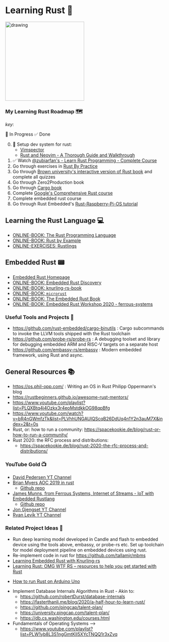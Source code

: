 # Learning Rust 🦀

<img src="https://rustacean.net/assets/rustacean-flat-happy.png" alt="drawing" width="250"/>

### My Learning Rust Roadmap 🗺️

_key_:

🚧 In Progress
✅ Done

0. 🚧 Setup dev system for rust:
    - [Vimspector](https://puremourning.github.io/vimspector-web/#ui-overview)
    - [Rust and Neovim - A Thorough Guide and Walkthrough](https://rsdlt.github.io/posts/rust-nvim-ide-guide-walkthrough-development-debug/)
1. ✅ Watch [@zubiarfan's - Learn Rust Programming - Complete Course](https://www.youtube.com/watch?v=BpPEoZW5IiY&t=41523s&ab_channel=freeCodeCamp.org)
2. Go through exercises in [Rust By Practice](https://practice.course.rs/why-exercise.html)
3. Go through [Brown university's interactive version of Rust book](https://rust-book.cs.brown.edu/title-page.html) and complete all quizzes
4. Go through Zero2Production book
5. Go through [Cargo book](https://doc.rust-lang.org/cargo/index.html)
6. Complete [Google's Comprehensive Rust course](https://google.github.io/comprehensive-rust/)
7. Complete embedded rust course
8. Go through Rust Embedded's [Rust-Raspberry-Pi-OS tutorial](https://github.com/rust-embedded/rust-raspberrypi-OS-tutorials)

## Learning the Rust Language 💻

* [ONLINE-BOOK: The Rust Programming Language](https://doc.rust-lang.org/book/title-page.html)
* [ONLINE-BOOK: Rust by Example](https://doc.rust-lang.org/rust-by-example/index.html)
* [ONLINE-EXERCISES: Rustlings](https://github.com/rust-lang/rustlings)

## Embedded Rust 📟

* [Embedded Rust Homepage](https://docs.rust-embedded.org/)
* [ONLINE-BOOK: Embedded Rust Discovery](https://docs.rust-embedded.org/discovery/index.html)
* [ONLINE-BOOK: knurling-rs-book](https://knurling-books.ferrous-systems.com/introduction.html)
* [ONLINE-BOOK: `microrust`](https://droogmic.github.io/microrust/)
* [ONLINE-BOOK: The Embedded Rust Book](https://docs.rust-embedded.org/book/index.html)
* [ONLINE-BOOK: Embedded Rust Workshop 2020 - ferrous-systems](https://embedded-trainings.ferrous-systems.com/)

### Useful Tools and Projects 🧰

* https://github.com/rust-embedded/cargo-binutils : Cargo subcommands to invoke the LLVM tools shipped with the Rust toolchain
* https://github.com/probe-rs/probe-rs : A debugging toolset and library for debugging embedded ARM and RISC-V targets on a separate host
* https://github.com/embassy-rs/embassy : Modern embedded framework, using Rust and async.

## General Resources 📚

* https://os.phil-opp.com/ : Writing an OS in Rust Philipp Oppermann's blog
* https://rustbeginners.github.io/awesome-rust-mentors/
* https://www.youtube.com/playlist?list=PLQXBtq4j4Ozkx3r4eoMstdkkOG98qpBfg
* https://www.youtube.com/watch?v=bR4nGWmfzTk&list=PLVhhUNGAUIQScqB26DdUq4n1Y2n3auM7X&index=2&t=0s
* Rust, or: how to run a community: https://spacekookie.de/blog/rust-or-how-to-run-a-community/
* Rust 2020: the RFC process and distributions:
  - https://spacekookie.de/blog/rust-2020-the-rfc-process-and-distributions/

### YouTube Gold 📺

* [David Pedersen YT Channel](https://www.youtube.com/channel/UCDmSWx6SK0zCU2NqPJ0VmDQ/videos)
* [Brian Myers AOC 2019 in rust](https://www.youtube.com/playlist?list=PLQXBtq4j4Ozkx3r4eoMstdkkOG98qpBfg)
    - [Github repo](https://github.com/bcmyers/aoc2019)
* [James Munns, from Ferrous Systems, Internet of Streams - IoT with Embedded Rustlang](https://www.youtube.com/playlist?list=PLX44HkctSkTewrL9frlUz0yeKLKecebT1)
    - [Github repo](https://github.com/ferrous-systems/internet-of-streams)
* [Jon Gjengset YT Channel](https://www.youtube.com/channel/UC_iD0xppBwwsrM9DegC5cQQ)
* [Ryan Levik YT Channel](https://www.youtube.com/channel/UCpeX4D-ArTrsqvhLapAHprQ)

### Related Project Ideas 💭

* Run deep learning model developed in Candle and flash to embedded device using
    the tools above, embassy, or probe-rs etc. Set up toolchain for model
    deployment pipeline on embedded devices using rust.
* Re-implement code in rust for https://github.com/tallamjr/mbms
* [Learning Embedded Rust with Knurling-rs](https://ferrous-systems.com/blog/knurling-sessions-introduction/)
* [Learning Rust: OMG WTF RS – resources to help you get started with Rust](https://ferrous-systems.com/blog/omg-wtf-rs-resources-to-help-you-get-started-with-rust/)
- [How to run Rust on Arduino Uno](https://dev.to/creativcoder/how-to-run-rust-on-arduino-uno-40c0?signin=true)
* Implement Database Internals Algorithms in Rust - Akin to:
    - https://github.com/robertDurst/database-internals
    - https://fasterthanli.me/blog/2020/a-half-hour-to-learn-rust/
    - https://github.com/pingcap/talent-plan/
    - https://university.pingcap.com/talent-plan/
    - https://db.cs.washington.edu/courses.html
* Fundamentals of Operating Systems -->
    - https://www.youtube.com/playlist?list=PLW1yb8L3S1ngGmtKlI5XYcTNQQ1r3xZvq

